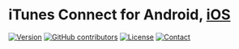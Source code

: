 # iTunes Connect for Android, [iOS](https://github.com/RishabhTayal/ReviewMonitor/blob/master/README.md)

[![Version](https://img.shields.io/github/release/RishabhTayal/itc-android.svg)](https://github.com/RishabhTayal/itc-android/releases/latest)
[![GitHub contributors](https://img.shields.io/github/contributors/RishabhTayal/itc-android.svg)](https://GitHub.com/RishabhTayal/itc-android/graphs/contributors/)
[![License](https://img.shields.io/badge/license-MIT-999999.svg)](https://github.com/RishabhTayal/itc-android/blob/master/LICENSE)
[![Contact](https://img.shields.io/badge/contact-%40Rishabh_Tayal-3a8fc1.svg)](https://twitter.com/Rishabh_Tayal)
